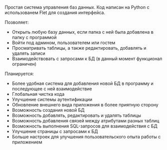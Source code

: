 Простая система управления баз данных. Код написан на Python с использованем Flet для создания интерфейса. 

Позволяет:
- Открыть любую базу данных, если папка с ней была добавлена в папку с программой
- Войти под админом, пользователем или гостем
- Просматривать таблицы, а также редактировать, добавлять и удалять записи
- Взаимодействовать с запросами к БД (в данный момент функционал ограничен)

Планируется:
- Более удобная система для добавления новой БД в программу и последующее с ней взаимодействие
- Глобальная чистка кода
- Улучшение системы аутентификации
- Обновление внешнего вида приложения в более приятную сторону
- Возможность создания новой БД
- Возможность добавлять, редактировать и удалять таблицы
- Возможность добавления связей между атрибутами разных таблиц
- Возможность выполнения SQL-запросов для взаимодействия с БД
- Улучшение страницы с запросами к БД
- Больше настроек для улучшения пользовательского опыта работы с приложением
